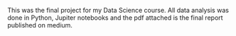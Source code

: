 This was the final project for my Data Science course. All data analysis was done in Python, Jupiter notebooks and the pdf attached is the final report published on medium.  
